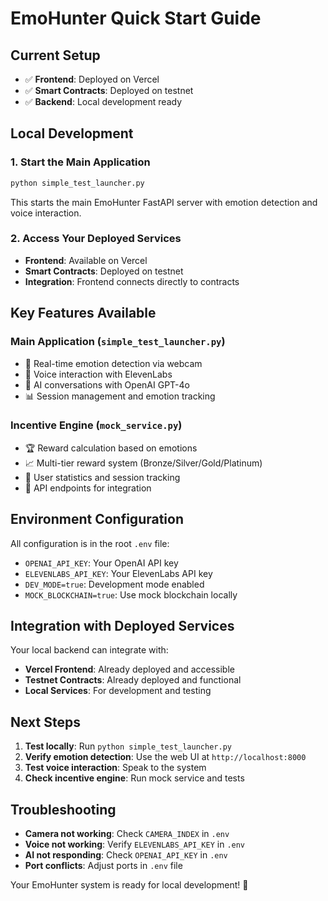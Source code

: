 # EmoHunter Quick Start Guide

## Current Setup
- ✅ **Frontend**: Deployed on Vercel
- ✅ **Smart Contracts**: Deployed on testnet  
- ✅ **Backend**: Local development ready

## Local Development

### 1. Start the Main Application
```bash
python simple_test_launcher.py
```
This starts the main EmoHunter FastAPI server with emotion detection and voice interaction.

### 2. Access Your Deployed Services
- **Frontend**: Available on Vercel
- **Smart Contracts**: Deployed on testnet
- **Integration**: Frontend connects directly to contracts

## Key Features Available

### Main Application (`simple_test_launcher.py`)
- 🎥 Real-time emotion detection via webcam
- 🎤 Voice interaction with ElevenLabs
- 🤖 AI conversations with OpenAI GPT-4o
- 📊 Session management and emotion tracking

### Incentive Engine (`mock_service.py`)
- 🏆 Reward calculation based on emotions
- 📈 Multi-tier reward system (Bronze/Silver/Gold/Platinum)
- 👤 User statistics and session tracking
- 🔗 API endpoints for integration

## Environment Configuration

All configuration is in the root `.env` file:
- `OPENAI_API_KEY`: Your OpenAI API key
- `ELEVENLABS_API_KEY`: Your ElevenLabs API key
- `DEV_MODE=true`: Development mode enabled
- `MOCK_BLOCKCHAIN=true`: Use mock blockchain locally

## Integration with Deployed Services

Your local backend can integrate with:
- **Vercel Frontend**: Already deployed and accessible
- **Testnet Contracts**: Already deployed and functional
- **Local Services**: For development and testing

## Next Steps

1. **Test locally**: Run `python simple_test_launcher.py`
2. **Verify emotion detection**: Use the web UI at `http://localhost:8000`
3. **Test voice interaction**: Speak to the system
4. **Check incentive engine**: Run mock service and tests

## Troubleshooting

- **Camera not working**: Check `CAMERA_INDEX` in `.env`
- **Voice not working**: Verify `ELEVENLABS_API_KEY` in `.env`
- **AI not responding**: Check `OPENAI_API_KEY` in `.env`
- **Port conflicts**: Adjust ports in `.env` file

Your EmoHunter system is ready for local development! 🚀
